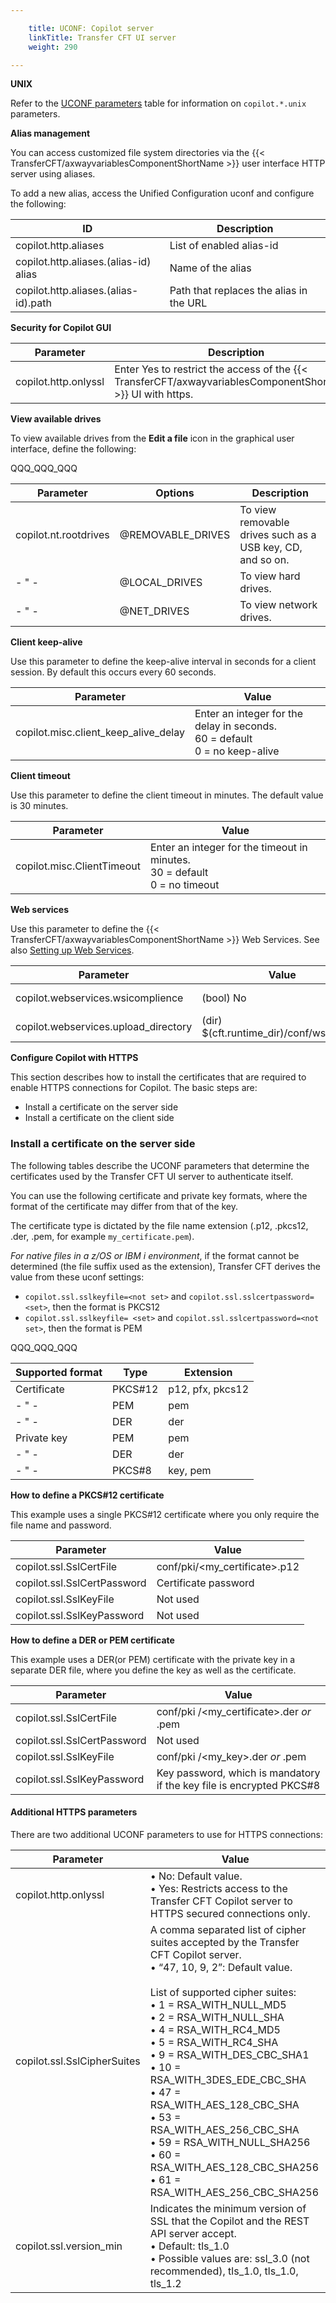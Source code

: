 ```yaml
---

    title: UCONF: Copilot server
    linkTitle: Transfer CFT UI server
    weight: 290

---
```

****UNIX****

Refer to the [UCONF parameters](../uconf_directory) table for information on <span class="code">`copilot.*.unix `</span>parameters.

****Alias management****

You can access customized file system directories via the {{< TransferCFT/axwayvariablesComponentShortName  >}} user interface HTTP server using aliases.

To add a new alias, access the Unified Configuration uconf and configure the following:


| ID  | Description  |
| --- | --- |
| copilot.http.aliases  | List of enabled alias-id  |
| copilot.http.aliases.(alias-id) alias  | Name of the alias  |
| copilot.http.aliases.(alias-id).path  | Path that replaces the alias in the URL  |


****Security for Cop**i**lot GUI****


| Parameter  | Description  |
| --- | --- |
| copilot.http.onlyssl  | Enter Yes to restrict the access of the {{< TransferCFT/axwayvariablesComponentShortName  >}} UI with https.  |


****View available drives****

To view available drives from the <span class="bold_in_para">****Edit a file****</span> icon in the graphical user interface, define the following:

QQQ\_QQQ\_QQQ


| Parameter  | Options  | Description  |
| --- | --- | --- |
| copilot.nt.rootdrives  | @REMOVABLE_DRIVES  | To view removable drives such as a USB key, CD, and so on.  |
|  - " -  | @LOCAL_DRIVES  | To view hard drives.  |
|  - " -  | @NET_DRIVES  | To view network drives.  |


****Client keep-alive****

Use this parameter to define the keep-alive interval in seconds for a client session. By default this occurs every 60 seconds.


| Parameter  | Value  |
| --- | --- |
| copilot.misc.client_keep_alive_delay  | Enter an integer for the delay in seconds.<br/> 60 = default<br/> 0 = no keep-alive |


****Client timeout****

Use this parameter to define the client timeout in minutes. The default value is 30 minutes.


| Parameter  | Value  |
| --- | --- |
| copilot.misc.ClientTimeout  | Enter an integer for the timeout in minutes.<br/> 30 = default<br/> 0 = no timeout |


****Web services****

Use this parameter to define the {{< TransferCFT/axwayvariablesComponentShortName  >}} Web Services. See also [Setting up Web Services](../../../cft_intro_install/about_this_document_ibmi/using_apis/about_web_services).


| Parameter  | Value  | Former value  |
| --- | --- | --- |
| copilot.webservices.wsicomplience  | (bool) No  | [WEBSERVICES] WsiComplience  |
| copilot.webservices.upload_directory  | (dir) $(cft.runtime_dir)/conf/ws_upload  | NA  |


****Configure Copilot with HTTPS****

This section describes how to install the certificates that are required to enable HTTPS connections for Copilot. The basic steps are:

- Install a certificate on the server side
- Install a certificate on the client side

### Install a certificate on the server side

The following tables describe the UCONF parameters that determine the certificates used by the Transfer CFT UI server to authenticate itself.

You can use the following certificate and private key formats, where the format of the certificate may differ from that of the key.

The certificate type is dictated by the file name extension (.p12, .pkcs12, .der, .pem, for example <span class="code">`my_certificate.pem`</span>).

*For native files in a z/OS or IBM i environment*, if the format cannot be determined (the file suffix used as the extension), Transfer CFT derives the value from these uconf settings:

- <span class="code">`copilot.ssl.sslkeyfile=<not set>`</span> and <span class="code">`copilot.ssl.sslcertpassword=<set>`</span>, then the format is PKCS12
- <span class="code">`copilot.ssl.sslkeyfile= <set>`</span> and <span class="code">`copilot.ssl.sslcertpassword=<not set>`</span>, then the format is PEM

QQQ\_QQQ\_QQQ


| Supported format  | Type  | Extension  |
| --- | --- | --- |
| Certificate  | PKCS#12  | p12, pfx, pkcs12  |
|  - " -  | PEM  | pem  |
|  - " -  | DER  | der  |
| Private key  | PEM  | pem  |
|  - " -  | DER  | der  |
|  - " -  | PKCS#8  | key, pem  |


****How to define a PKCS#12 certificate****

This example uses a single PKCS#12 certificate where you only require the file name and password.


| Parameter | Value |
| --- | --- |
| copilot.ssl.SslCertFile | conf/pki/&lt;my_certificate&gt;.p12 |
| copilot.ssl.SslCertPassword | Certificate password |
| copilot.ssl.SslKeyFile | Not used |
| copilot.ssl.SslKeyPassword | Not used |


****How to define a DER or PEM certificate****

This example uses a DER(or PEM) certificate with the private key in a separate DER file, where you define the key as well as the certificate.


| Parameter | Value |
| --- | --- |
| copilot.ssl.SslCertFile | conf/pki /&lt;my_certificate&gt;.der *or* .pem |
| copilot.ssl.SslCertPassword | Not used |
| copilot.ssl.SslKeyFile | conf/pki /&lt;my_key&gt;.der *or* .pem |
| copilot.ssl.SslKeyPassword | Key password, which is mandatory if the key file is encrypted PKCS#8 |


#### Additional HTTPS parameters

There are two additional UCONF parameters to use for HTTPS connections:


| Parameter | Value |
| --- | --- |
| copilot.http.onlyssl |  • No: Default value.<br/> • Yes: Restricts access to the Transfer CFT Copilot server to HTTPS secured connections only. |
| <span id="copilot.ssl.SslCipherSuites"></span>copilot.ssl.SslCipherSuites<br/>  | A comma separated list of cipher suites accepted by the Transfer CFT Copilot server.<br/> • “47, 10, 9, 2”: Default value.<br/> <br/> List of supported cipher suites:<br/> • 1 = RSA_WITH_NULL_MD5<br/> • 2 = RSA_WITH_NULL_SHA<br/> • 4 = RSA_WITH_RC4_MD5<br/> • 5 = RSA_WITH_RC4_SHA<br/> • 9 = RSA_WITH_DES_CBC_SHA1<br/> • 10 = RSA_WITH_3DES_EDE_CBC_SHA<br/> • 47 = RSA_WITH_AES_128_CBC_SHA<br/> • 53 = RSA_WITH_AES_256_CBC_SHA<br/> • 59 = RSA_WITH_NULL_SHA256<br/> • <span >60 = RSA_WITH_AES_128_CBC_SHA</span><span >2</span><span >56</span><br/> • <span >61 = RSA_WITH_AES_256_CBC_SHA</span><span >2</span><span >56</span> |
| copilot.ssl.version_min  | Indicates the minimum version of SSL that the Copilot and the REST API server accept.<br/> • Default: tls_1.0<br/> • Possible values are: ssl_3.0 (not recommended), tls_1.0, tls_1.0, tls_1.2 |

